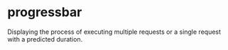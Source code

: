 # progressbar
Displaying the process of executing multiple requests or a single request with a predicted duration.
